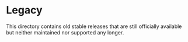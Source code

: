 # Legacy

This directory contains old stable releases that are still officially available but neither maintained nor supported any longer.
